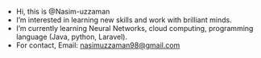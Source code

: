 -  Hi, this is @Nasim-uzzaman
-  I’m interested in learning new skills and work with brilliant minds.
-  I’m currently learning Neural Networks, cloud computing, programming language (Java, python, Laravel).
-  For contact, Email: nasimuzzaman98@gmail.com
